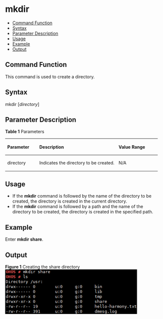 # mkdir<a name="EN-US_TOPIC_0000001051770294"></a>

-   [Command Function](#section1083613274175)
-   [Syntax](#section820913118178)
-   [Parameter Description](#section1256834121718)
-   [Usage](#section1294234115172)
-   [Example](#section1113345211713)
-   [Output](#section10142201012)

## Command Function<a name="section1083613274175"></a>

This command is used to create a directory.

## Syntax<a name="section820913118178"></a>

mkdir \[_directory_\]

## Parameter Description<a name="section1256834121718"></a>

**Table  1**  Parameters

<a name="table1299mcpsimp"></a>
<table><thead align="left"><tr id="row1305mcpsimp"><th class="cellrowborder" valign="top" width="21%" id="mcps1.2.4.1.1"><p id="p1307mcpsimp"><a name="p1307mcpsimp"></a><a name="p1307mcpsimp"></a><strong id="b209289681211447"><a name="b209289681211447"></a><a name="b209289681211447"></a>Parameter</strong></p>
</th>
<th class="cellrowborder" valign="top" width="52%" id="mcps1.2.4.1.2"><p id="p1309mcpsimp"><a name="p1309mcpsimp"></a><a name="p1309mcpsimp"></a><strong id="b16886221330"><a name="b16886221330"></a><a name="b16886221330"></a>Description</strong></p>
</th>
<th class="cellrowborder" valign="top" width="27%" id="mcps1.2.4.1.3"><p id="p1311mcpsimp"><a name="p1311mcpsimp"></a><a name="p1311mcpsimp"></a><strong id="b163527968011447"><a name="b163527968011447"></a><a name="b163527968011447"></a>Value Range</strong></p>
</th>
</tr>
</thead>
<tbody><tr id="row1312mcpsimp"><td class="cellrowborder" valign="top" width="21%" headers="mcps1.2.4.1.1 "><p id="p1314mcpsimp"><a name="p1314mcpsimp"></a><a name="p1314mcpsimp"></a>directory</p>
</td>
<td class="cellrowborder" valign="top" width="52%" headers="mcps1.2.4.1.2 "><p id="p1316mcpsimp"><a name="p1316mcpsimp"></a><a name="p1316mcpsimp"></a>Indicates the directory to be created.</p>
</td>
<td class="cellrowborder" valign="top" width="27%" headers="mcps1.2.4.1.3 "><p id="p1318mcpsimp"><a name="p1318mcpsimp"></a><a name="p1318mcpsimp"></a>N/A</p>
</td>
</tr>
</tbody>
</table>

## Usage<a name="section1294234115172"></a>

-   If the  **mkdir**  command is followed by the name of the directory to be created, the directory is created in the current directory.
-   If the  **mkdir**  command is followed by a path and the name of the directory to be created, the directory is created in the specified path.

## Example<a name="section1113345211713"></a>

Enter  **mkdir share**.

## Output<a name="section10142201012"></a>

**Figure  1**  Creating the share directory<a name="fig15480928185015"></a>  
![](figures/creating-the-share-directory.png "creating-the-share-directory")

